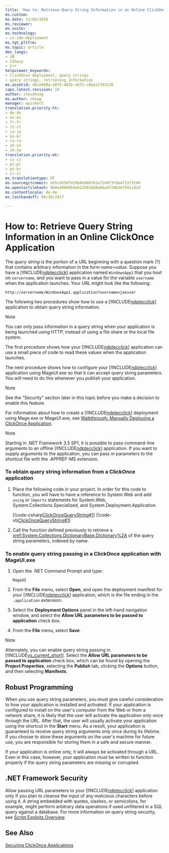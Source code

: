 ```yaml
---
title: 'How to: Retrieve Query String Information in an Online ClickOnce Application | Microsoft Docs'
ms.custom: 
ms.date: 11/04/2016
ms.reviewer: 
ms.suite: 
ms.technology:
- vs-ide-deployment
ms.tgt_pltfrm: 
ms.topic: article
dev_langs:
- VB
- CSharp
- C++
helpviewer_keywords:
- ClickOnce deployment, query strings
- query strings, retrieving information
ms.assetid: 48ce098a-a075-481b-a5f5-c8ba11f63120
caps.latest.revision: 19
author: stevehoag
ms.author: shoag
manager: wpickett
translation.priority.ht:
- de-de
- es-es
- fr-fr
- it-it
- ja-jp
- ko-kr
- ru-ru
- zh-cn
- zh-tw
translation.priority.mt:
- cs-cz
- pl-pl
- pt-br
- tr-tr
ms.translationtype: HT
ms.sourcegitcommit: eb5c9550fd29b0e98bf63a7240737da4f13f3249
ms.openlocfilehash: 904e4060959a912981bb9a6ba47296267591cd2d
ms.contentlocale: de-de
ms.lasthandoff: 08/30/2017

---
```

# <a name="how-to-retrieve-query-string-information-in-an-online-clickonce-application"></a>How to: Retrieve Query String Information in an Online ClickOnce Application
The *query string* is the portion of a URL beginning with a question mark (?) that contains arbitrary information in the form *name=value*. Suppose you have a [!INCLUDE[ndptecclick](../deployment/includes/ndptecclick_md.md)] application named `WindowsApp1` that you host on `servername`, and you want to pass in a value for the variable `username` when the application launches. Your URL might look like the following:  
  
 `http://servername/WindowsApp1.application?username=joeuser`  
  
 The following two procedures show how to use a [!INCLUDE[ndptecclick](../deployment/includes/ndptecclick_md.md)] application to obtain query string information.  
  
> [!NOTE]
>  You can only pass information in a query string when your application is being launched using HTTP, instead of using a file share or the local file system.  
  
 The first procedure shows how your [!INCLUDE[ndptecclick](../deployment/includes/ndptecclick_md.md)] application can use a small piece of code to read these values when the application launches.  
  
 The next procedure shows how to configure your [!INCLUDE[ndptecclick](../deployment/includes/ndptecclick_md.md)] application using MageUI.exe so that it can accept query string parameters. You will need to do this whenever you publish your application.  
  
> [!NOTE]
>  See the "Security" section later in this topic before you make a decision to enable this feature.  
  
 For information about how to create a [!INCLUDE[ndptecclick](../deployment/includes/ndptecclick_md.md)] deployment using Mage.exe or MageUI.exe, see [Walkthrough: Manually Deploying a ClickOnce Application](../deployment/walkthrough-manually-deploying-a-clickonce-application.md).  
  
> [!NOTE]
>  Starting in .NET Framework 3.5 SP1, it is possible to pass command-line arguments to an offline [!INCLUDE[ndptecclick](../deployment/includes/ndptecclick_md.md)] application. If you want to supply arguments to the application, you can pass in parameters to the shortcut file with the .APPREF-MS extension.  
  
### <a name="to-obtain-query-string-information-from-a-clickonce-application"></a>To obtain query string information from a ClickOnce application  
  
1.  Place the following code in your project. In order for this code to function, you will have to have a reference to System.Web and add `using` or `Imports` statements for System.Web, System.Collections.Specialized, and System.Deployment.Application.  
  
     [!code-csharp[ClickOnceQueryString#1](../deployment/codesnippet/CSharp/how-to-retrieve-query-string-information-in-an-online-clickonce-application_1.cs)]  [!code-vb[ClickOnceQueryString#1](../deployment/codesnippet/VisualBasic/how-to-retrieve-query-string-information-in-an-online-clickonce-application_1.vb)]  
  
2.  Call the function defined previously to retrieve a <xref:System.Collections.DictionaryBase.Dictionary%2A> of the query string parameters, indexed by name.  
  
### <a name="to-enable-query-string-passing-in-a-clickonce-application-with-mageuiexe"></a>To enable query string passing in a ClickOnce application with MageUI.exe  
  
1.  Open the .NET Command Prompt and type:  
  
    ```  
    MageUI  
    ```  
  
2.  From the **File** menu, select **Open**, and open the deployment manifest for your [!INCLUDE[ndptecclick](../deployment/includes/ndptecclick_md.md)] application, which is the file ending in the `.application` extension.  
  
3.  Select the **Deployment Options** panel in the left-hand navigation window, and select the **Allow URL parameters to be passed to application** check box.  
  
4.  From the **File** menu, select **Save**.  
  
> [!NOTE]
>  Alternately, you can enable query string passing in [!INCLUDE[vs_current_short](../code-quality/includes/vs_current_short_md.md)]. Select the **Allow URL parameters to be passed to application** check box, which can be found by opening the **Project Properties**, selecting the **Publish** tab, clicking the **Options** button, and then selecting **Manifests**.  
  
## <a name="robust-programming"></a>Robust Programming  
 When you use query string parameters, you must give careful consideration to how your application is installed and activated. If your application is configured to install on the user's computer from the Web or from a network share, it is likely that the user will activate the application only once through the URL. After that, the user will usually activate your application using the shortcut in the **Start** menu. As a result, your application is guaranteed to receive query string arguments only once during its lifetime. If you choose to store these arguments on the user's machine for future use, you are responsible for storing them in a safe and secure manner.  
  
 If your application is online only, it will always be activated through a URL. Even in this case, however, your application must be written to function properly if the query string parameters are missing or corrupted.  
  
## <a name="net-framework-security"></a>.NET Framework Security  
 Allow passing URL parameters to your [!INCLUDE[ndptecclick](../deployment/includes/ndptecclick_md.md)] application only if you plan to cleanse the input of any malicious characters before using it. A string embedded with quotes, slashes, or semicolons, for example, might perform arbitrary data operations if used unfiltered in a SQL query against a database. For more information on query string security, see [Script Exploits Overview](http://msdn.microsoft.com/Library/772c7312-211a-4eb3-8d6e-eec0aa1dcc07).  
  
## <a name="see-also"></a>See Also  
 [Securing ClickOnce Applications](../deployment/securing-clickonce-applications.md)
